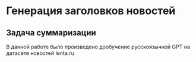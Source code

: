 # Генерация заголовков новостей
## Задача суммаризации
В данной работе было произведено дообучение русскоязычной GPT на датасете новостей lenta.ru


